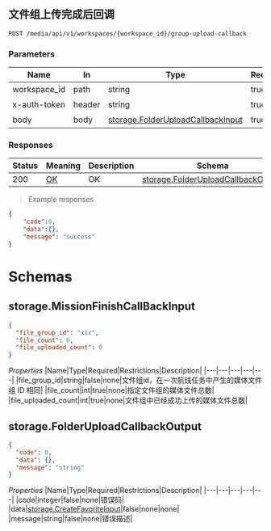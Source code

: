 ## 文件组上传完成后回调
<a id="opIdstorage-create-favorite"></a>

`POST /media/api/v1/workspaces/{workspace_id}/group-upload-callback`

<h3 id="航线任务执行结束回调-parameters">Parameters</h3>

|Name|In|Type|Required|Description|
|---|---|---|---|---|
|workspace_id|path|string|true|工作空间 ID|
|x-auth-token|header|string|true|访问令牌|
|body|body|[storage.FolderUploadCallbackInput](#schemastorage.folderuploadcallbackinput)|true| body参数|

<h3 id="航线任务执行结束回调-responses">Responses</h3>

|Status|Meaning|Description|Schema|
|---|---|---|---|
|200|[OK](https://tools.ietf.org/html/rfc7231#section-6.3.1)|OK|[storage.FolderUploadCallbackOutput](#schema_storage.FolderUploadCallbackOutput)|

> Example responses
```json
{
	"code":0,
   	"data":{},
    "message": "success"
}
```


# Schemas
<h2 id="tocS_storage.FolderUploadCallbackInput">storage.MissionFinishCallBackInput</h2>
<!-- backwards compatibility -->
<a id="schemastorage.folderuploadcallbackinput"></a>
<a id="schema_storage.FolderUploadCallbackInput"></a>
<a id="tocSstorage.missionfinishcallback"></a>
<a id="tocsstorage.missionfinishcallback"></a>

```json
{
  "file_group_id": "xxx",
  "file_count": 0,
  "file_uploaded_count": 0
}

```

*Properties*
|Name|Type|Required|Restrictions|Description|
|---|---|---|---|---|
|file_group_id|string|false|none|文件组id，在一次航线任务中产生的媒体文件组 ID 相同|
|file_count|int|true|none|指定文件组的媒体文件总数|
|file_uploaded_count|int|true|none|文件组中已经成功上传的媒体文件总数|


<h2 id="tocS_storage.CreateFavoriteOutput">storage.FolderUploadCallbackOutput</h2>
<!-- backwards compatibility -->
<a id="schemastorage.folderuploadcallbackoutput"></a>
<a id="schema_storage.FolderUploadCallbackOutput"></a>
<a id="tocSstorage.folderuploadcallbackoutput"></a>
<a id="tocsstorage.folderuploadcallbackoutput"></a>

```json
{
  "code": 0,
  "data": {},
  "message": "string"
}
```

*Properties*
|Name|Type|Required|Restrictions|Description|
|---|---|---|---|---|
|code|integer|false|none|错误码|
|data|[storage.CreateFavoriteInput](#schemastorage.folderuploadcallbackinput)|false|none|none|
|message|string|false|none|错误描述|